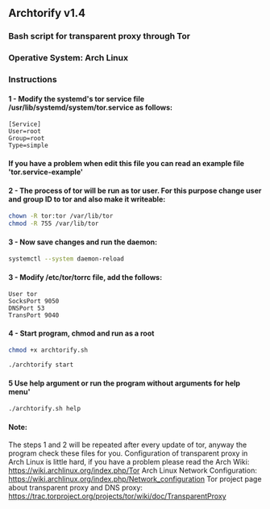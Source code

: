 ## Archtorify v1.4

### Bash script for transparent proxy through Tor
### Operative System: Arch Linux

### Instructions

#### 1 - Modify the systemd's tor service file /usr/lib/systemd/system/tor.service as follows:
```
[Service]
User=root
Group=root
Type=simple
```

#### If you have a problem when edit this file you can read an example file 'tor.service-example'


#### 2 - The process of tor will be run as tor user. For this purpose change user and group ID to tor and also make it writeable: 
```bash
chown -R tor:tor /var/lib/tor
chmod -R 755 /var/lib/tor
```

#### 3 - Now save changes and run the daemon:
```bash
systemctl --system daemon-reload
```


#### 3 - Modify /etc/tor/torrc file, add the follows:
```
User tor
SocksPort 9050
DNSPort 53
TransPort 9040
````

#### 4 - Start program, chmod and run as a root 
```bash
chmod +x archtorify.sh

./archtorify start
```

#### 5 Use help argument or run the program without arguments for help menu'
```bash
./archtorify.sh help
```



#### Note:

The steps 1 and 2 will be repeated after every update of tor, anyway the program check these files for you.
Configuration of transparent proxy in Arch Linux is little hard, if you have a problem please read the Arch Wiki: https://wiki.archlinux.org/index.php/Tor
Arch Linux Network Configuration: https://wiki.archlinux.org/index.php/Network_configuration
Tor project page about transparent proxy and DNS proxy: https://trac.torproject.org/projects/tor/wiki/doc/TransparentProxy






